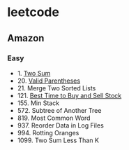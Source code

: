 # leetcode
## Amazon
### Easy
- 1\. [Two Sum](https://github.com/meng-z/leetcode/tree/master/1_two_sum)
- 20\. [Valid Parentheses](https://github.com/meng-z/leetcode/tree/master/20_valid_parentheses)
- 21\. Merge Two Sorted Lists
- 121\. [Best Time to Buy and Sell Stock](https://github.com/meng-z/leetcode/tree/master/121_best_time_to_buy_and_sell_stock)
- 155\. Min Stack
- 572\. Subtree of Another Tree
- 819\. Most Common Word
- 937\. Reorder Data in Log Files
- 994\. Rotting Oranges
- 1099\. Two Sum Less Than K
